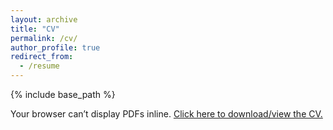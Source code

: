 ```yaml
---
layout: archive
title: "CV"
permalink: /cv/
author_profile: true
redirect_from:
  - /resume
---
```


{% include base_path %}

<div class="pdf-wrap">
  <object
    data="{{ base_path }}/files/Divyaprakash_CV.pdf#zoom=page-fit"
    type="application/pdf"
    width="100%"
    height="100%"
  >
    <p>Your browser can’t display PDFs inline.
      <a href="{{ base_path }}/files/Divyaprakash_CV.pdf" target="_blank" rel="noopener">
        Click here to download/view the CV.
      </a>
    </p>
  </object>
</div>

<style>
/* Make the viewer tall and responsive */
.pdf-wrap {
  height: calc(100vh - 220px); /* adjust if you want more/less page chrome */
  min-height: 600px;
}
</style>



Education
======
* Ph.D. in Numerical Simulations and Multi-Physics Modeling, Indian Institute of Technology Delhi, 2025 (expected)
* M.Tech. in Mechanical Engineering (CFD), Indian Institute of Technology Gandhinagar, 2016
* B.E. in Mechanical Engineering, Dr. Ambedkar Institute of Technology, Bangalore, 2012

Work experience
======
* May 2025 – Ongoing: Summer Intern/Programmer
  * Google Summer of Code 2025 - Stitching SU2

* September 2018 – September 2020: Assistant Professor
  * Jorhat Engineering College, Jorhat, Assam, India
<!--  * Duties included: Teaching undergraduate and graduate-level courses in mechanical engineering-->

* January 2018 – August 2018: Assistant Professor
  * Institute of Technology, Gopeshwar, Uttarakhand, India
 <!-- * Duties included: Deliveringlectures and guided students in mechanical engineering projects-->

* September 2016 – August 2017: Junior Research Fellow
  * Indian Institute of Technology, Gandhinagar, Gujarat, India
 <!-- * Duties included: Conducting research in computational modeling and simulation-->

* May 2015 – July 2015: Summer Research Intern
  * Institute of High Performance Computing, Singapore

* August 2013 – November 2013: Graduate Apprentice
  * Institute For Plasma Research, Gandhinagar, Gujarat, India
  
<!-- Skills
======
* Skill 1
* Skill 2
  * Sub-skill 2.1
  * Sub-skill 2.2
  * Sub-skill 2.3
* Skill 3

Publications
======
  <ul>{% for post in site.publications reversed %}
    {% include archive-single-cv.html %}
  {% endfor %}</ul>
  
Talks
======
  <ul>{% for post in site.talks reversed %}
    {% include archive-single-talk-cv.html  %}
  {% endfor %}</ul>
  
Teaching
======
  <ul>{% for post in site.teaching reversed %}
    {% include archive-single-cv.html %}
  {% endfor %}</ul>
  
Service and leadership
======
* Currently signed in to 43 different slack teams -->
